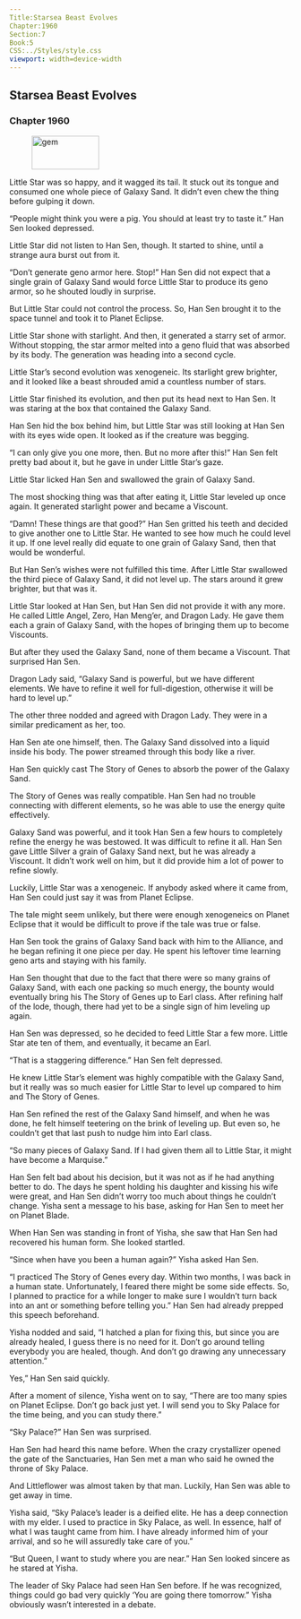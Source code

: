 ```yaml
---
Title:Starsea Beast Evolves 
Chapter:1960 
Section:7 
Book:5 
CSS:../Styles/style.css 
viewport: width=device-width
---
```

  
## Starsea Beast Evolves
### Chapter 1960
  
<figure>
	<img src="../Images/gem.gif" alt="gem" id="gem" width="120" height="60" />
</figure>
  

  
Little Star was so happy, and it wagged its tail. It stuck out its tongue and consumed one whole piece of Galaxy Sand. It didn’t even chew the thing before gulping it down.

“People might think you were a pig. You should at least try to taste it.” Han Sen looked depressed.

Little Star did not listen to Han Sen, though. It started to shine, until a strange aura burst out from it.

“Don’t generate geno armor here. Stop!” Han Sen did not expect that a single grain of Galaxy Sand would force Little Star to produce its geno armor, so he shouted loudly in surprise.

But Little Star could not control the process. So, Han Sen brought it to the space tunnel and took it to Planet Eclipse.

Little Star shone with starlight. And then, it generated a starry set of armor. Without stopping, the star armor melted into a geno fluid that was absorbed by its body. The generation was heading into a second cycle.

Little Star’s second evolution was xenogeneic. Its starlight grew brighter, and it looked like a beast shrouded amid a countless number of stars.

Little Star finished its evolution, and then put its head next to Han Sen. It was staring at the box that contained the Galaxy Sand.

Han Sen hid the box behind him, but Little Star was still looking at Han Sen with its eyes wide open. It looked as if the creature was begging.

“I can only give you one more, then. But no more after this!” Han Sen felt pretty bad about it, but he gave in under Little Star’s gaze.

Little Star licked Han Sen and swallowed the grain of Galaxy Sand.

The most shocking thing was that after eating it, Little Star leveled up once again. It generated starlight power and became a Viscount.

“Damn! These things are that good?” Han Sen gritted his teeth and decided to give another one to Little Star. He wanted to see how much he could level it up. If one level really did equate to one grain of Galaxy Sand, then that would be wonderful.

But Han Sen’s wishes were not fulfilled this time. After Little Star swallowed the third piece of Galaxy Sand, it did not level up. The stars around it grew brighter, but that was it.

Little Star looked at Han Sen, but Han Sen did not provide it with any more. He called Little Angel, Zero, Han Meng’er, and Dragon Lady. He gave them each a grain of Galaxy Sand, with the hopes of bringing them up to become Viscounts.

But after they used the Galaxy Sand, none of them became a Viscount. That surprised Han Sen.

Dragon Lady said, “Galaxy Sand is powerful, but we have different elements. We have to refine it well for full-digestion, otherwise it will be hard to level up.”

The other three nodded and agreed with Dragon Lady. They were in a similar predicament as her, too.

Han Sen ate one himself, then. The Galaxy Sand dissolved into a liquid inside his body. The power streamed through this body like a river.

Han Sen quickly cast The Story of Genes to absorb the power of the Galaxy Sand.

The Story of Genes was really compatible. Han Sen had no trouble connecting with different elements, so he was able to use the energy quite effectively.

Galaxy Sand was powerful, and it took Han Sen a few hours to completely refine the energy he was bestowed. It was difficult to refine it all. Han Sen gave Little Silver a grain of Galaxy Sand next, but he was already a Viscount. It didn’t work well on him, but it did provide him a lot of power to refine slowly.

Luckily, Little Star was a xenogeneic. If anybody asked where it came from, Han Sen could just say it was from Planet Eclipse.

The tale might seem unlikely, but there were enough xenogeneics on Planet Eclipse that it would be difficult to prove if the tale was true or false.

Han Sen took the grains of Galaxy Sand back with him to the Alliance, and he began refining it one piece per day. He spent his leftover time learning geno arts and staying with his family.

Han Sen thought that due to the fact that there were so many grains of Galaxy Sand, with each one packing so much energy, the bounty would eventually bring his The Story of Genes up to Earl class. After refining half of the lode, though, there had yet to be a single sign of him leveling up again.

Han Sen was depressed, so he decided to feed Little Star a few more. Little Star ate ten of them, and eventually, it became an Earl.

“That is a staggering difference.” Han Sen felt depressed.

He knew Little Star’s element was highly compatible with the Galaxy Sand, but it really was so much easier for Little Star to level up compared to him and The Story of Genes.

Han Sen refined the rest of the Galaxy Sand himself, and when he was done, he felt himself teetering on the brink of leveling up. But even so, he couldn’t get that last push to nudge him into Earl class.

“So many pieces of Galaxy Sand. If I had given them all to Little Star, it might have become a Marquise.”

Han Sen felt bad about his decision, but it was not as if he had anything better to do. The days he spent holding his daughter and kissing his wife were great, and Han Sen didn’t worry too much about things he couldn’t change. Yisha sent a message to his base, asking for Han Sen to meet her on Planet Blade.

When Han Sen was standing in front of Yisha, she saw that Han Sen had recovered his human form. She looked startled.

“Since when have you been a human again?” Yisha asked Han Sen.

“I practiced The Story of Genes every day. Within two months, I was back in a human state. Unfortunately, I feared there might be some side effects. So, I planned to practice for a while longer to make sure I wouldn’t turn back into an ant or something before telling you.” Han Sen had already prepped this speech beforehand.

Yisha nodded and said, “I hatched a plan for fixing this, but since you are already healed, I guess there is no need for it. Don’t go around telling everybody you are healed, though. And don’t go drawing any unnecessary attention.”

Yes,” Han Sen said quickly.

After a moment of silence, Yisha went on to say, “There are too many spies on Planet Eclipse. Don’t go back just yet. I will send you to Sky Palace for the time being, and you can study there.”

“Sky Palace?” Han Sen was surprised.

Han Sen had heard this name before. When the crazy crystallizer opened the gate of the Sanctuaries, Han Sen met a man who said he owned the throne of Sky Palace.

And Littleflower was almost taken by that man. Luckily, Han Sen was able to get away in time.

Yisha said, “Sky Palace’s leader is a deified elite. He has a deep connection with my elder. I used to practice in Sky Palace, as well. In essence, half of what I was taught came from him. I have already informed him of your arrival, and so he will assuredly take care of you.”

“But Queen, I want to study where you are near.” Han Sen looked sincere as he stared at Yisha.

The leader of Sky Palace had seen Han Sen before. If he was recognized, things could go bad very quickly ‘You are going there tomorrow.” Yisha obviously wasn’t interested in a debate.